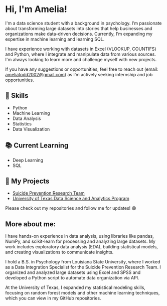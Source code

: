 # Hi, I'm Amelia!

I'm a data science student with a background in psychology. I’m passionate about transforming large datasets into stories that help businesses and organizations make data-driven decisions. Currently, I’m expanding my expertise in machine learning and learning SQL.

I have experience working with datasets in Excel (VLOOKUP, COUNTIFS) and Python, where I integrate and manipulate data from various sources. I'm always looking to learn more and challenge myself with new projects.

If you have any suggestions or opportunities, feel free to reach out (email: ameliatodd2002@gmail.com) as I’m actively seeking internship and job opportunities.

## 🚀 Skills
- Python
- Machine Learning
- Data Analysis
- Statistics
- Data Visualization

## 📚 Current Learning
- Deep Learning
- SQL

## 🌱 My Projects
- [Suicide Prevention Research Team](link-to-repo)
- [University of Texas Data Science and Analytics Program](link-to-repo)

Please check out my repositories and follow me for updates! 😄


## More about me:

I have hands-on experience in data analysis, using libraries like pandas, NumPy, and scikit-learn for processing and analyzing large datasets. My work includes exploratory data analysis (EDA), building statistical models, and creating visualizations to communicate insights.

I hold a B.S. in Psychology from Louisiana State University, where I worked as a Data Integration Specialist for the Suicide Prevention Research Team. I organized and analyzed large datasets using Excel and SPSS and developed a Python script to automate data organization via API.

At the University of Texas, I expanded my statistical modeling skills, focusing on random forest models and other machine learning techniques, which you can view in my GitHub repositories.

